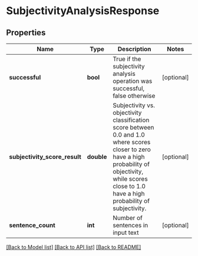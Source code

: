 # SubjectivityAnalysisResponse

## Properties
Name | Type | Description | Notes
------------ | ------------- | ------------- | -------------
**successful** | **bool** | True if the subjectivity analysis operation was successful, false otherwise | [optional] 
**subjectivity_score_result** | **double** | Subjectivity vs. objectivity classification score between 0.0 and 1.0 where scores closer to zero have a high probability of objectivity, while scores close to 1.0 have a high probability of subjectivity. | [optional] 
**sentence_count** | **int** | Number of sentences in input text | [optional] 

[[Back to Model list]](../README.md#documentation-for-models) [[Back to API list]](../README.md#documentation-for-api-endpoints) [[Back to README]](../README.md)


